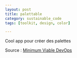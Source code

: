 ```yaml
---
layout: post
title: palettable
category: sustainable_code
tags: [toolkit, design, color]

---
```


Cool app pour créer des palettes


Source : [Minimum Viable DevOps][source]


[source]: http://www.palettable.io/D6F00D-FF4F64-FF5324-D6C7D9-A8883E




